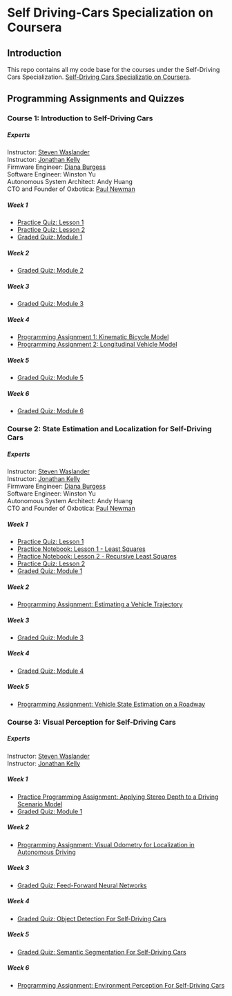 # Self Driving-Cars Specialization on Coursera

## Introduction
This repo contains all my code base for the courses under the Self-Driving Cars Specialization. [Self-Driving Cars Specializatio on Coursera](https://www.coursera.org/specializations/self-driving-cars).

## Programming Assignments and Quizzes

### Course 1: Introduction to Self-Driving Cars

##### Experts
Instructor: [Steven Waslander](https://scholar.google.com/citations?user=jY_Bcd8AAAAJ&hl=en)\
Instructor: [Jonathan Kelly](https://scholar.google.co.in/citations?user=KtSR8_0AAAAJ&hl=en)\
Firmware Engineer: [Diana Burgess ](https://www.linkedin.com/in/dkvandenberg/https://www.linkedin.com/in/dkvandenberg/)\
Software Engineer: Winston Yu\
Autonomous System Architect: Andy Huang\
CTO and Founder of Oxbotica: [Paul Newman](https://uk.linkedin.com/in/paul-newman-13457b15b)

##### Week 1
  - [Practice Quiz: Lesson 1 ](https://github.com/chaitanya-yeole/self-driving-cars-specialization/blob/main/introduction-to-self-driving-cars/W1/Practice%20Quiz%20-%20Lesson%201.pdff)
  - [Practice Quiz: Lesson 2 ](https://github.com/chaitanya-yeole/self-driving-cars-specialization/blob/main/introduction-to-self-driving-cars/W1/Practice%20Quiz%20-%20Lesson%202.pdf)
  - [Graded Quiz: Module 1 ](https://github.com/chaitanya-yeole/self-driving-cars-specialization/blob/main/introduction-to-self-driving-cars/W1/Graded%20Quiz%20-%20Module%201.pdf)

##### Week 2
 - [Graded Quiz: Module 2](https://github.com/chaitanya-yeole/self-driving-cars-specialization/blob/main/introduction-to-self-driving-cars/W2/Graded%20Quiz%20-%20Module%202.pdf)

##### Week 3
 - [Graded Quiz: Module 3](https://github.com/chaitanya-yeole/self-driving-cars-specialization/blob/main/introduction-to-self-driving-cars/W3/Graded%20Quiz%20-%20Module%203.pdf)

##### Week 4 
 - [Programming Assignment 1: Kinematic Bicycle Model](https://github.com/chaitanya-yeole/self-driving-cars-specialization/blob/main/introduction-to-self-driving-cars/W4/Kinematic_Bicycle_Model.ipynb)
 - [Programming Assignment 2: Longitudinal Vehicle Model](https://github.com/chaitanya-yeole/self-driving-cars-specialization/blob/main/introduction-to-self-driving-cars/W4/Longitudinal_Vehicle_Model.ipynb)

##### Week 5
 - [Graded Quiz: Module 5](https://github.com/chaitanya-yeole/self-driving-cars-specialization/blob/main/introduction-to-self-driving-cars/W5/Graded%20Quiz%20-%20Module%205.pdf)

##### Week 6
 - [Graded Quiz: Module 6](https://github.com/chaitanya-yeole/self-driving-cars-specialization/blob/main/introduction-to-self-driving-cars/W6/Graded%20Quiz%20-%20Module%206.pdf)

### Course 2: State Estimation and Localization for Self-Driving Cars

##### Experts
Instructor: [Steven Waslander](https://scholar.google.com/citations?user=jY_Bcd8AAAAJ&hl=en)\
Instructor: [Jonathan Kelly](https://scholar.google.co.in/citations?user=KtSR8_0AAAAJ&hl=en)\
Firmware Engineer: [Diana Burgess ](https://www.linkedin.com/in/dkvandenberg/https://www.linkedin.com/in/dkvandenberg/)\
Software Engineer: Winston Yu\
Autonomous System Architect: Andy Huang\
CTO and Founder of Oxbotica: [Paul Newman](https://uk.linkedin.com/in/paul-newman-13457b15b)

##### Week 1
  - [Practice Quiz: Lesson 1](https://github.com/chaitanya-yeole/self-driving-cars-specialization/blob/main/state-estimation-and-localization-for-self-driving-cars/W1/Practice%20Quiz%20-%20Lesson%201.pdf)
  - [Practice Notebook: Lesson 1 - Least Squares](https://github.com/chaitanya-yeole/self-driving-cars-specialization/blob/main/state-estimation-and-localization-for-self-driving-cars/W1/Practice%20Notebook%20Lesson%201%20-%20Least%20Squares.ipynb)
  - [Practice Notebook: Lesson 2 - Recursive Least Squares](https://github.com/chaitanya-yeole/self-driving-cars-specialization/blob/main/state-estimation-and-localization-for-self-driving-cars/W1/Practice%20Notebook%20Lesson%202%20-%20Recursive%20Least%20Squares.ipynb)
  - [Practice Quiz: Lesson 2](https://github.com/chaitanya-yeole/self-driving-cars-specialization/blob/main/state-estimation-and-localization-for-self-driving-cars/W1/Practice%20Quiz%20-%20Lesson%202.pdf)
  - [Graded Quiz: Module 1](https://github.com/chaitanya-yeole/self-driving-cars-specialization/blob/main/state-estimation-and-localization-for-self-driving-cars/W1/Graded%20Quiz%20-%20Module%201.pdf)

##### Week 2
 - [Programming Assignment: Estimating a Vehicle Trajectory](https://github.com/chaitanya-yeole/self-driving-cars-specialization/blob/main/state-estimation-and-localization-for-self-driving-cars/W2/Estimating_a_Vehicle_Trajectory.ipynb)

##### Week 3
  - [Graded Quiz: Module 3](https://github.com/chaitanya-yeole/self-driving-cars-specialization/blob/main/state-estimation-and-localization-for-self-driving-cars/W3/Graded%20Quiz%20-%20Module%203.pdf)

##### Week 4
  - [Graded Quiz: Module 4](https://github.com/chaitanya-yeole/self-driving-cars-specialization/blob/main/state-estimation-and-localization-for-self-driving-cars/W4/Graded%20Quiz%20-%20Module%204.pdf)

##### Week 5
 - [Programming Assignment: Vehicle State Estimation on a Roadway](https://github.com/chaitanya-yeole/self-driving-cars-specialization/blob/main/state-estimation-and-localization-for-self-driving-cars/W5/final_project/Vehicle_State_Estimation_on_a_Roadway.ipynb)

### Course 3: Visual Perception for Self-Driving Cars

##### Experts
Instructor: [Steven Waslander](https://scholar.google.com/citations?user=jY_Bcd8AAAAJ&hl=en)\
Instructor: [Jonathan Kelly](https://scholar.google.co.in/citations?user=KtSR8_0AAAAJ&hl=en)

##### Week 1
 - [Practice Programming Assignment: Applying Stereo Depth to a Driving Scenario Model](https://github.com/chaitanya-yeole/self-driving-cars-specialization/blob/main/visual-perception-for-self-driving-cars/W1/Applying_Stereo_Depth_to_a_Driving_Scenario_practice_assignment.ipynb)
 - [Graded Quiz: Module 1](https://github.com/chaitanya-yeole/self-driving-cars-specialization/blob/main/visual-perception-for-self-driving-cars/W1/Graded%20Quiz%20-%20Module%201.pdf)

##### Week 2
 - [Programming Assignment: Visual Odometry for Localization in Autonomous Driving ](https://github.com/chaitanya-yeole/self-driving-cars-specialization/blob/main/visual-perception-for-self-driving-cars/W2/visual_odometry_for_localization_in_autonomous_driving.ipynb)

##### Week 3
- [Graded Quiz: Feed-Forward Neural Networks](https://github.com/chaitanya-yeole/self-driving-cars-specialization/blob/main/visual-perception-for-self-driving-cars/W3/Graded%20Quiz%20-%20Feed-Forward%20Neural%20Networks.pdf)

##### Week 4
- [Graded Quiz: Object Detection For Self-Driving Cars](https://github.com/chaitanya-yeole/self-driving-cars-specialization/blob/main/visual-perception-for-self-driving-cars/W4/Graded%20Quiz%20-%20Object%20Detection%20For%20Self-Driving%20Cars.pdf)

##### Week 5
- [Graded Quiz: Semantic Segmentation For Self-Driving Cars](https://github.com/chaitanya-yeole/self-driving-cars-specialization/blob/main/visual-perception-for-self-driving-cars/W5/Graded%20Quiz%20-%20Semantic%20Segmentation%20For%20Self-Driving%20Cars.pdf)

##### Week 6
 - [Programming Assignment: Environment Perception For Self-Driving Cars ](https://github.com/chaitanya-yeole/self-driving-cars-specialization/blob/main/visual-perception-for-self-driving-cars/W6/final_project/Environment%20Perception%20For%20Self-Driving%20Cars%20-%20Learner%20-%20v1.ipynb)
 
 